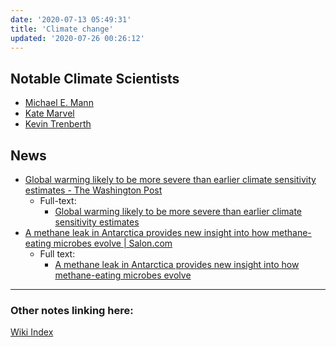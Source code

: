 ```yaml
---
date: '2020-07-13 05:49:31'
title: 'Climate change'
updated: '2020-07-26 00:26:12'
---
```

## Notable Climate Scientists
* [Michael E. Mann](/Michael-E.-Mann)
* [Kate Marvel](/Kate-Marvel)
* [Kevin Trenberth](/Kevin-Trenberth)

## News
* [Global warming likely to be more severe than earlier climate sensitivity estimates - The Washington Post](https://www.washingtonpost.com/weather/2020/07/22/climate-sensitivity-co2/#click=https://t.co/l5323Et6uA)
  * Full-text:
    * [Global warming likely to be more severe than earlier climate sensitivity estimates](/Global-warming-likely-to-be-more-severe-than-earlier-climate-sensitivity-estimates)
* [A methane leak in Antarctica provides new insight into how methane-eating microbes evolve &#124; Salon.com](https://www.salon.com/2020/07/24/a-methane-leak-in-antarctica-provides-new-insight-into-how-methane-eating-microbes-evolve/)
  * Full text:
    * [A methane leak in Antarctica provides new insight into how methane-eating microbes evolve](/A-methane-leak-in-Antarctica-provides-new-insight-into-how-methane-eating-microbes-evolve)

---
### Other notes linking here:

[Wiki Index](/index/)
